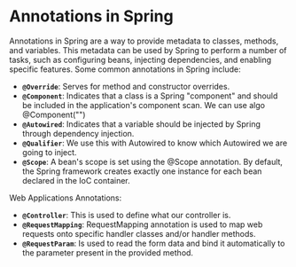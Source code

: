# Annotations in Spring

Annotations in Spring are a way to provide metadata to classes, methods, and variables. This metadata can be used by Spring to perform a number of tasks, such as configuring beans, injecting dependencies, and enabling specific features. Some common annotations in Spring include:

- **`@Override`**: Serves for method and constructor overrides.
- **`@Component`**: Indicates that a class is a Spring "component" and should be included in the application's component scan. We can use algo @Component("")
- **`@Autowired`**: Indicates that a variable should be injected by Spring through dependency injection.
- **`@Qualifier`**: We use this with Autowired to know which Autowired we are going to inject.
- **`@Scope`**: A bean's scope is set using the @Scope annotation. By default, the Spring framework creates exactly one instance for each bean declared in the IoC container.

Web Applications Annotations:

- **`@Controller`**: This is used to define what our controller is.
- **`@RequestMapping`**: RequestMapping annotation is used to map web requests onto specific handler classes and/or handler methods.
- **`@RequestParam`**: Is used to read the form data and bind it automatically to the parameter present in the provided method.



